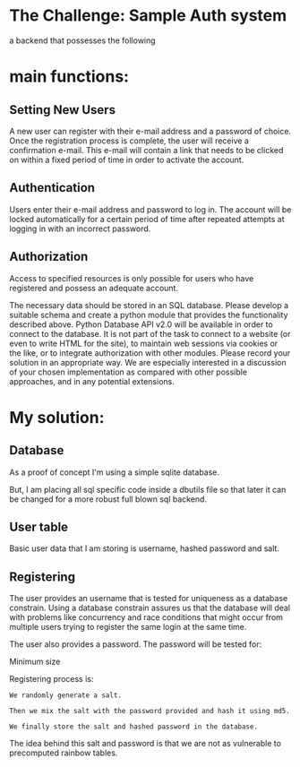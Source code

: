 The Challenge: Sample Auth system
================================================

a backend that possesses the following

main functions:
===============

Setting New Users
-----------------

A new user can register with their e-mail address and a password of choice. Once the
registration process is complete, the user will receive a confirmation e-mail. This e-mail will
contain a link that needs to be clicked on within a fixed period of time in order to activate
the account.

Authentication
--------------


Users enter their e-mail address and password to log in. The account will be locked
automatically for a certain period of time after repeated attempts at logging in with an
incorrect password.

Authorization
---------------
Access to specified resources is only possible for users who have registered and possess an
adequate account.



The necessary data should be stored in an SQL database. Please develop a suitable
schema and create a python module that provides the functionality described above.
Python Database API v2.0 will be available in order to connect to the database.
It is not part of the task to connect to a website (or even to write HTML for the site), to
maintain web sessions via cookies or the like, or to integrate authorization with other
modules.
Please record your solution in an appropriate way. We are especially interested in a
discussion of your chosen implementation as compared with other possible approaches,
and in any potential extensions.

My solution:
============

Database
---------

As a proof of concept I'm using a simple sqlite database.

But, I am placing all sql specific code inside a dbutils file so that later it can be changed for a more robust full blown sql backend.

User table
-----------

Basic user data that I am storing is username, hashed password and salt.

Registering
-----------

The user provides an username that is tested for uniqueness as a database constrain. Using a database constrain assures us that the database will deal with problems like concurrency and race conditions that might occur from multiple users trying to register the same login at the same time.

The user also provides a password. The password will be tested for:

   Minimum size 

Registering process is:

    We randomly generate a salt. 
    
    Then we mix the salt with the password provided and hash it using md5. 

    We finally store the salt and hashed password in the database.

The idea behind this salt and password is that we are not as vulnerable to precomputed rainbow tables.

 

 





